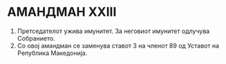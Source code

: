 # АМАНДМАН XXIII

1. Претседателот ужива имунитет. За неговиот имунитет одлучува Собранието.
2. Со овој амандман се заменува ставот 3 на членот 89 од Уставот на Република Македонија.
